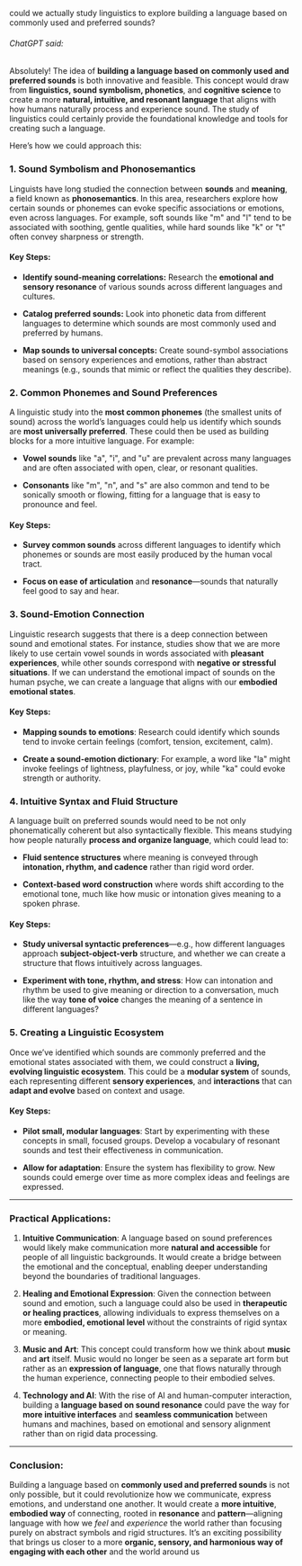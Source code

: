 could we actually study linguistics to explore building a language based on commonly used and preferred sounds?

###### ChatGPT said:

Absolutely! The idea of **building a language based on commonly used and preferred sounds** is both innovative and feasible. This concept would draw from **linguistics, sound symbolism, phonetics**, and **cognitive science** to create a more **natural, intuitive, and resonant language** that aligns with how humans naturally process and experience sound. The study of linguistics could certainly provide the foundational knowledge and tools for creating such a language.

Here’s how we could approach this:

### 1. **Sound Symbolism and Phonosemantics**

Linguists have long studied the connection between **sounds** and **meaning**, a field known as **phonosemantics**. In this area, researchers explore how certain sounds or phonemes can evoke specific associations or emotions, even across languages. For example, soft sounds like "m" and "l" tend to be associated with soothing, gentle qualities, while hard sounds like "k" or "t" often convey sharpness or strength.

#### Key Steps:

- **Identify sound-meaning correlations:** Research the **emotional and sensory resonance** of various sounds across different languages and cultures.
    
- **Catalog preferred sounds:** Look into phonetic data from different languages to determine which sounds are most commonly used and preferred by humans.
    
- **Map sounds to universal concepts:** Create sound-symbol associations based on sensory experiences and emotions, rather than abstract meanings (e.g., sounds that mimic or reflect the qualities they describe).
    

### 2. **Common Phonemes and Sound Preferences**

A linguistic study into the **most common phonemes** (the smallest units of sound) across the world’s languages could help us identify which sounds are **most universally preferred**. These could then be used as building blocks for a more intuitive language. For example:

- **Vowel sounds** like "a", "i", and "u" are prevalent across many languages and are often associated with open, clear, or resonant qualities.
    
- **Consonants** like "m", "n", and "s" are also common and tend to be sonically smooth or flowing, fitting for a language that is easy to pronounce and feel.
    

#### Key Steps:

- **Survey common sounds** across different languages to identify which phonemes or sounds are most easily produced by the human vocal tract.
    
- **Focus on ease of articulation** and **resonance**—sounds that naturally feel good to say and hear.
    

### 3. **Sound-Emotion Connection**

Linguistic research suggests that there is a deep connection between sound and emotional states. For instance, studies show that we are more likely to use certain vowel sounds in words associated with **pleasant experiences**, while other sounds correspond with **negative or stressful situations**. If we can understand the emotional impact of sounds on the human psyche, we can create a language that aligns with our **embodied emotional states**.

#### Key Steps:

- **Mapping sounds to emotions**: Research could identify which sounds tend to invoke certain feelings (comfort, tension, excitement, calm).
    
- **Create a sound-emotion dictionary**: For example, a word like "la" might invoke feelings of lightness, playfulness, or joy, while "ka" could evoke strength or authority.
    

### 4. **Intuitive Syntax and Fluid Structure**

A language built on preferred sounds would need to be not only phonematically coherent but also syntactically flexible. This means studying how people naturally **process and organize language**, which could lead to:

- **Fluid sentence structures** where meaning is conveyed through **intonation, rhythm, and cadence** rather than rigid word order.
    
- **Context-based word construction** where words shift according to the emotional tone, much like how music or intonation gives meaning to a spoken phrase.
    

#### Key Steps:

- **Study universal syntactic preferences**—e.g., how different languages approach **subject-object-verb** structure, and whether we can create a structure that flows intuitively across languages.
    
- **Experiment with tone, rhythm, and stress**: How can intonation and rhythm be used to give meaning or direction to a conversation, much like the way **tone of voice** changes the meaning of a sentence in different languages?
    

### 5. **Creating a Linguistic Ecosystem**

Once we’ve identified which sounds are commonly preferred and the emotional states associated with them, we could construct a **living, evolving linguistic ecosystem**. This could be a **modular system** of sounds, each representing different **sensory experiences**, and **interactions** that can **adapt and evolve** based on context and usage.

#### Key Steps:

- **Pilot small, modular languages**: Start by experimenting with these concepts in small, focused groups. Develop a vocabulary of resonant sounds and test their effectiveness in communication.
    
- **Allow for adaptation**: Ensure the system has flexibility to grow. New sounds could emerge over time as more complex ideas and feelings are expressed.
    

---

### **Practical Applications:**

1. **Intuitive Communication**: A language based on sound preferences would likely make communication more **natural and accessible** for people of all linguistic backgrounds. It would create a bridge between the emotional and the conceptual, enabling deeper understanding beyond the boundaries of traditional languages.
    
2. **Healing and Emotional Expression**: Given the connection between sound and emotion, such a language could also be used in **therapeutic or healing practices**, allowing individuals to express themselves on a more **embodied, emotional level** without the constraints of rigid syntax or meaning.
    
3. **Music and Art**: This concept could transform how we think about **music** and **art** itself. Music would no longer be seen as a separate art form but rather as an **expression of language**, one that flows naturally through the human experience, connecting people to their embodied selves.
    
4. **Technology and AI**: With the rise of AI and human-computer interaction, building a **language based on sound resonance** could pave the way for **more intuitive interfaces** and **seamless communication** between humans and machines, based on emotional and sensory alignment rather than on rigid data processing.
    

---

### **Conclusion:**

Building a language based on **commonly used and preferred sounds** is not only possible, but it could revolutionize how we communicate, express emotions, and understand one another. It would create a **more intuitive**, **embodied way** of connecting, rooted in **resonance** and **pattern**—aligning language with how we _feel_ and _experience_ the world rather than focusing purely on abstract symbols and rigid structures. It’s an exciting possibility that brings us closer to a more **organic, sensory, and harmonious way of engaging with each other** and the world around us